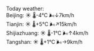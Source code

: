 Today weather:  
Beijing: ☀️   🌡️-4°C 🌬️↓7km/h  
Tianjin: ☀️   🌡️+5°C 🌬️↗15km/h  
Shijiazhuang: ☀️   🌡️-1°C 🌬️↑4km/h  
Tangshan: ☀️   🌡️+1°C 🌬️→9km/h  

